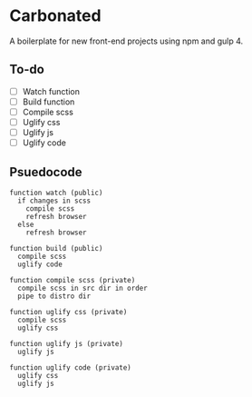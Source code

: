 # Carbonated
A boilerplate for new front-end projects using npm and gulp 4.

## To-do
- [ ] Watch function
- [ ] Build function
- [ ] Compile scss
- [ ] Uglify css
- [ ] Uglify js
- [ ] Uglify code

## Psuedocode
```
function watch (public)
  if changes in scss
    compile scss
    refresh browser
  else
    refresh browser

function build (public)
  compile scss
  uglify code

function compile scss (private)
  compile scss in src dir in order
  pipe to distro dir

function uglify css (private)
  compile scss
  uglify css

function uglify js (private)
  uglify js

function uglify code (private)
  uglify css
  uglify js
```
